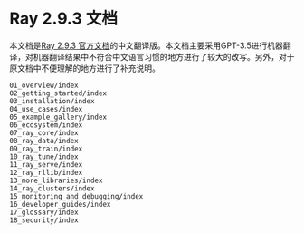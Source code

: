 # Ray 2.9.3 文档

本文档是[Ray 2.9.3 官方文档](https://docs.ray.io/en/latest/ray-overview/index.html)的中文翻译版。本文档主要采用GPT-3.5进行机器翻译，对机器翻译结果中不符合中文语言习惯的地方进行了较大的改写。另外，对于原文档中不便理解的地方进行了补充说明。

```toc
01_overview/index
02_getting_started/index
03_installation/index
04_use_cases/index
05_example_gallery/index
06_ecosystem/index
07_ray_core/index
08_ray_data/index
09_ray_train/index
10_ray_tune/index
11_ray_serve/index
12_ray_rllib/index
13_more_libraries/index
14_ray_clusters/index
15_monitoring_and_debugging/index
16_developer_guides/index
17_glossary/index
18_security/index
```
